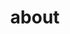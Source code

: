 ---
title: about
type: landing

sections:
  - block: about.biography
    id: about
    content:
      title: about
      # Choose a user profile to display (a folder name within `content/authors/`)
      username: admin
---